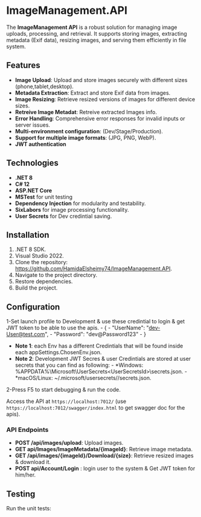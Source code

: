 # ImageManagement.API
The **ImageManagement API** is a robust solution for managing image uploads, processing, and retrieval. It supports storing images, extracting metadata (Exif data), resizing images, and serving them efficiently in file system.

## Features
- **Image Upload**: Upload and store images securely with different sizes (phone,tablet,desktop).
- **Metadata Extraction**: Extract and store Exif data from images.
- **Image Resizing**: Retrieve resized versions of images for different device sizes.
- **Retreive Image Metadat**: Retreive extracted Images info.
- **Error Handling**: Comprehensive error responses for invalid inputs or server issues.
- **Multi-environment configuration**: (Dev/Stage/Production).
- **Support for multiple image formats**: (JPG, PNG, WebP).
- **JWT authentication**

## Technologies
- **.NET 8**
- **C# 12**
- **ASP.NET Core**
- **MSTest** for unit testing
- **Dependency Injection** for modularity and testability.
- **SixLabors** for image processing functionality.
- **User Secrets** for Dev credintial saving.

## Installation
1. .NET 8 SDK.
2.  Visual Studio 2022.
3.  Clone the repository: https://github.com/HamidaElsheimy74/ImageManagement.API.
4.  Navigate to the project directory.
5.  Restore dependencies.
6.  Build the project.

## Configuration
1-Set launch profile to Development & use these credintial to login & get JWT token to be able to use the apis.
	- {
		- "UserName": "dev-User@test.com",
		- "Password": "dev@Password123"
	- }
- **Note 1**: each Env has a different Credintials that will be found inside each appSettings.ChosenEnv.json.
- **Note 2**: Development JWT Secres  & user Credintials are stored at user secrets that you can find as following: 
          - *Windows: %APPDATA%\Microsoft\UserSecrets\<UserSecretsId>\secrets.json.
          - *macOS/Linux: ~/.microsoft/usersecrets/<UserSecretsId>/secrets.json.
 

2-Press F5 to start debugging & run the code.

 Access the API at `https://localhost:7012/` (use `https://localhost:7012/swagger/index.html` to get swagger doc for the apis).

### API Endpoints
- **POST /api/images/upload**: Upload images.
- **GET api/Images/ImageMetadata/{imageId}**: Retrieve image metadata.
- **GET /api/images/{imageId}/Download/{size}**: Retrieve resized images &   download it.
- **POST api/Account/Login** :   login user to the system &  Get JWT token for him/her.
    
## Testing
Run the unit tests:
   
   
